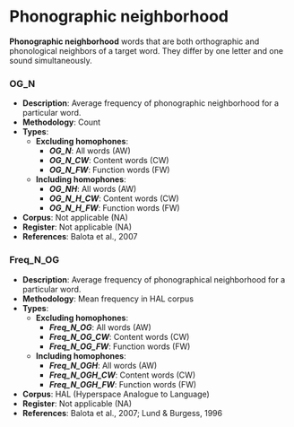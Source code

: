 # Phonographic neighborhood
**Phonographic neighborhood** words that are both orthographic and phonological neighbors of a target word. They differ by one letter and one sound simultaneously.

### OG_N
- **Description**: Average frequency of phonographic neighborhood for a particular word.
- **Methodology**: Count
- **Types**:
    - **Excluding homophones**: 
        - ***OG_N***: All words (AW)
        - ***OG_N_CW***: Content words (CW)
        - ***OG_N_FW***: Function words (FW)
    - **Including homophones**:
        - ***OG_NH***: All words (AW)
        - ***OG_N_H_CW***: Content words (CW)
        - ***OG_N_H_FW***: Function words (FW)
- **Corpus**: Not applicable (NA)
- **Register**: Not applicable (NA)
- **References**: Balota et al., 2007

### Freq_N_OG
- **Description**: Average frequency of phonographical neighborhood for a particular word.
- **Methodology**: Mean frequency in HAL corpus
- **Types**:
    - **Excluding homophones**: 
        - ***Freq_N_OG***: All words (AW)
        - ***Freq_N_OG_CW***: Content words (CW)
        - ***Freq_N_OG_FW***: Function words (FW)
    - **Including homophones**:
        - ***Freq_N_OGH***: All words (AW)
        - ***Freq_N_OGH_CW***: Content words (CW)
        - ***Freq_N_OGH_FW***: Function words (FW)
- **Corpus**: HAL (Hyperspace Analogue to Language)
- **Register**: Not applicable (NA)
- **References**: Balota et al., 2007; Lund & Burgess, 1996
